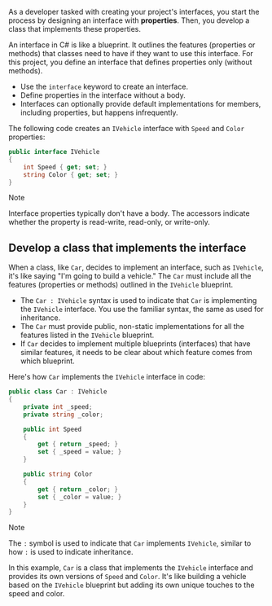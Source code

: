As a developer tasked with creating your project's interfaces, you start the process by designing an interface with **properties**. Then, you develop a class that implements these properties.

An interface in C# is like a blueprint. It outlines the features (properties or methods) that classes need to have if they want to use this interface. For this project, you define an interface that defines properties only (without methods).

- Use the `interface` keyword to create an interface.
- Define properties in the interface without a body.
- Interfaces can optionally provide default implementations for members, including properties, but happens infrequently.

The following code creates an `IVehicle` interface with `Speed` and `Color` properties:

```csharp
public interface IVehicle
{
    int Speed { get; set; }
    string Color { get; set; }
}
```

> [!NOTE]
> Interface properties typically don't have a body. The accessors indicate whether the property is read-write, read-only, or write-only.

## Develop a class that implements the interface

When a class, like `Car`, decides to implement an interface, such as `IVehicle`, it's like saying "I'm going to build a vehicle." The `Car` must include all the features (properties or methods) outlined in the `IVehicle` blueprint.

- The `Car : IVehicle` syntax is used to indicate that `Car` is implementing the `IVehicle` interface. You use the familiar syntax, the same as used for inheritance.
- The `Car` must provide public, non-static implementations for all the features listed in the `IVehicle` blueprint.
- If `Car` decides to implement multiple blueprints (interfaces) that have similar features, it needs to be clear about which feature comes from which blueprint.

Here's how `Car` implements the `IVehicle` interface in code:

```csharp
public class Car : IVehicle
{
    private int _speed;
    private string _color;

    public int Speed
    {
        get { return _speed; }
        set { _speed = value; }
    }

    public string Color
    {
        get { return _color; }
        set { _color = value; }
    }
}
```

> [!NOTE]
> The `:` symbol is used to indicate that `Car` implements `IVehicle`, similar to how `:` is used to indicate inheritance.

In this example, `Car` is a class that implements the `IVehicle` interface and provides its own versions of `Speed` and `Color`. It's like building a vehicle based on the `IVehicle` blueprint but adding its own unique touches to the speed and color.